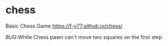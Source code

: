 # chess
Basic Chess Game
https://f-y77.github.io/chess/

BUG:White Chess pawn can't move two squares on the first step
